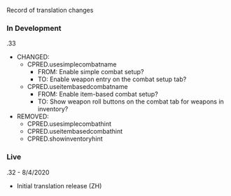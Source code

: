 Record of translation changes

### In Development
.33
  - CHANGED:
    - CPRED.usesimplecombatname
      - FROM: Enable simple combat setup?
      - TO: Enable weapon entry on the combat setup tab?
    - CPRED.useitembasedcombatname
      - FROM: Enable item-based combat setup?
      - TO: Show weapon roll buttons on the combat tab for weapons in inventory?
  - REMOVED:
    - CPRED.usesimplecombathint
    - CPRED.useitembasedcombathint
    - CPRED.showinventoryhint

### Live

.32 - 8/4/2020
  - Initial translation release (ZH)